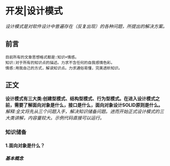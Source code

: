 # 开发|设计模式
*设计模式是对软件设计中普遍存在（反复出现）的各种问题，所提出的解决方案。*

## 前言
    目前所有的文章思想格式都是:知识+情感。
    知识:对于所有的知识点的描述。力求不含任何的自我感情色彩。
    情感:用我自己的方式，解读知识点。力求通俗易懂，完美透析知识。

## 正文
**设计模式有三大类:创建型模式、结构型模式、行为型模式。在进入设计模式之前，需要了解面向对象是什么，接口是什么，面向对象设计SOLID原则是什么。**
*解释:全文将先从三个问题入手，解决知识储备问题。进而开始正式设计模式的三大类讲解，内容量较大。示例代码直接可以运行。*

### 知识储备
#### 1.面向对象是什么？
#####  基本概念